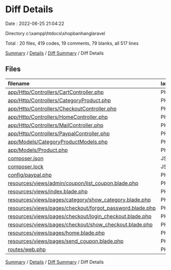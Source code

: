# Diff Details

Date : 2022-06-25 21:04:22

Directory c:\\xampp\\htdocs\\shopbanhanglaravel

Total : 20 files,  419 codes, 19 comments, 79 blanks, all 517 lines

[Summary](results.md) / [Details](details.md) / [Diff Summary](diff.md) / Diff Details

## Files
| filename | language | code | comment | blank | total |
| :--- | :--- | ---: | ---: | ---: | ---: |
| [app/Http/Controllers/CartController.php](/app/Http/Controllers/CartController.php) | PHP | 2 | 0 | 1 | 3 |
| [app/Http/Controllers/CategoryProduct.php](/app/Http/Controllers/CategoryProduct.php) | PHP | 61 | 1 | 13 | 75 |
| [app/Http/Controllers/CheckoutController.php](/app/Http/Controllers/CheckoutController.php) | PHP | 49 | 5 | 14 | 68 |
| [app/Http/Controllers/HomeController.php](/app/Http/Controllers/HomeController.php) | PHP | -8 | -4 | -1 | -13 |
| [app/Http/Controllers/MailController.php](/app/Http/Controllers/MailController.php) | PHP | 60 | 5 | 22 | 87 |
| [app/Http/Controllers/PaypalController.php](/app/Http/Controllers/PaypalController.php) | PHP | 7 | 1 | 4 | 12 |
| [app/Models/CategoryProductModels.php](/app/Models/CategoryProductModels.php) | PHP | 3 | 0 | 1 | 4 |
| [app/Models/Product.php](/app/Models/Product.php) | PHP | 3 | 0 | 1 | 4 |
| [composer.json](/composer.json) | JSON | 1 | 0 | 0 | 1 |
| [composer.lock](/composer.lock) | JSON | 64 | 0 | 0 | 64 |
| [config/paypal.php](/config/paypal.php) | PHP | 19 | 4 | 3 | 26 |
| [resources/views/admin/coupon/list_coupon.blade.php](/resources/views/admin/coupon/list_coupon.blade.php) | PHP | 1 | 0 | 1 | 2 |
| [resources/views/index.blade.php](/resources/views/index.blade.php) | PHP | 69 | 6 | 8 | 83 |
| [resources/views/pages/category/show_category.blade.php](/resources/views/pages/category/show_category.blade.php) | PHP | 15 | 0 | 2 | 17 |
| [resources/views/pages/checkout/forgot_password.blade.php](/resources/views/pages/checkout/forgot_password.blade.php) | PHP | 19 | 0 | 2 | 21 |
| [resources/views/pages/checkout/login_checkout.blade.php](/resources/views/pages/checkout/login_checkout.blade.php) | PHP | 3 | 0 | 0 | 3 |
| [resources/views/pages/checkout/show_checkout.blade.php](/resources/views/pages/checkout/show_checkout.blade.php) | PHP | 11 | 0 | 3 | 14 |
| [resources/views/pages/home.blade.php](/resources/views/pages/home.blade.php) | PHP | 18 | 0 | 1 | 19 |
| [resources/views/pages/send_coupon.blade.php](/resources/views/pages/send_coupon.blade.php) | PHP | 16 | 0 | 0 | 16 |
| [routes/web.php](/routes/web.php) | PHP | 6 | 1 | 4 | 11 |

[Summary](results.md) / [Details](details.md) / [Diff Summary](diff.md) / Diff Details